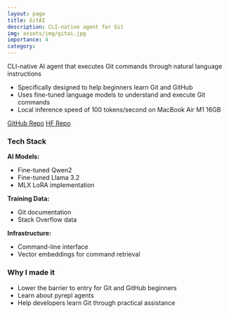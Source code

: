 ```yaml
---
layout: page
title: GitAI
description: CLI-native agent for Git
img: assets/img/gitai.jpg
importance: 4
category: 
---
```


CLI-native AI agent that executes Git commands through natural language instructions
- Specifically designed to help beginners learn Git and GitHub
- Uses fine-tuned language models to understand and execute Git commands
- Local inference speed of 100 tokens/second on MacBook Air M1 16GB

[GitHub Repo](https://github.com/web-slate/gitai)
[HF Repo](https://huggingface.co/collections/YashJain/gitai-66716f5414a2d8e2b6d93bd9)

### Tech Stack
**AI Models:**
 - Fine-tuned Qwen2
 - Fine-tuned Llama 3.2
 - MLX LoRA implementation

**Training Data:**
 - Git documentation
 - Stack Overflow data

**Infrastructure:**
 - Command-line interface
 - Vector embeddings for command retrieval

### Why I made it
- Lower the barrier to entry for Git and GitHub beginners
- Learn about pyrepl agents
- Help developers learn Git through practical assistance